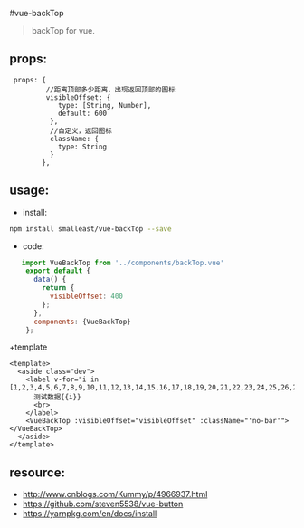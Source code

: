#vue-backTop
> backTop for vue.

## props:

```
 props: {
         //距离顶部多少距离，出现返回顶部的图标
         visibleOffset: {
            type: [String, Number],
            default: 600
          },
          //自定义，返回图标
          className: {
            type: String
          }
        },
```

## usage:
+ install:
```bash
npm install smalleast/vue-backTop --save


```

+ code:
```javascript
   import VueBackTop from '../components/backTop.vue'
    export default {
      data() {
        return {
          visibleOffset: 400
        };
      },
      components: {VueBackTop}
    };

```

+template
```
<template>
  <aside class="dev">
    <label v-for="i in [1,2,3,4,5,6,7,8,9,10,11,12,13,14,15,16,17,18,19,20,21,22,23,24,25,26,27,28,29,30]">
      测试数据{{i}}
      <br>
    </label>
    <VueBackTop :visibleOffset="visibleOffset" :className="'no-bar'"></VueBackTop>
  </aside>
</template>
```

## resource:
+ http://www.cnblogs.com/Kummy/p/4966937.html
+ https://github.com/steven5538/vue-button
+ https://yarnpkg.com/en/docs/install
